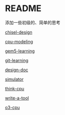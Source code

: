 README
==========


添加一些初级的、简单的思考


[chisel-design](src/chisel-design.md)    

[cpu-modeling](src/cpu-modeling.md)      

[gem5-learning](src/gem5.md)     

[git-learning](src/git-learning.md)   

[design-doc](src/design-doc.md)   

[simulator](src/simulator.md)  

[think-cpu](src/think-cpu.md)   

[write-a-tool](src/write-a-tool.md)   

[o3-cpu](src/o3-cpu.md)
